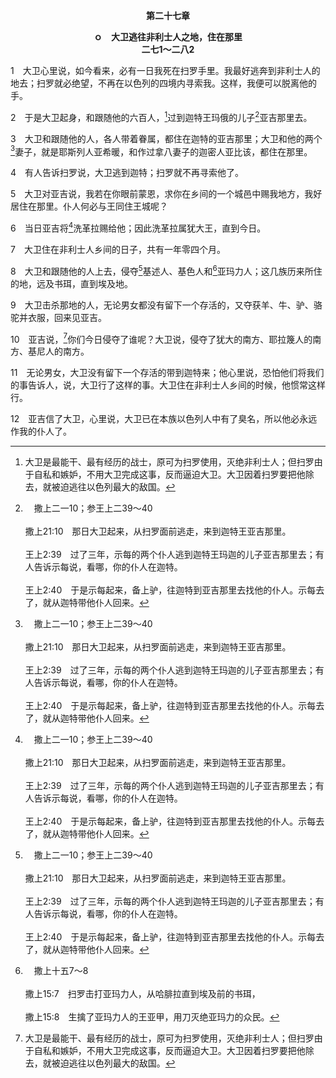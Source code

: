 <p style="text-align:center;font-weight:bold;">第二十七章</p>

<p style="text-align:center;font-weight:bold;">ｏ　大卫逃往非利士人之地，住在那里<br>二七1～二八2</p>

1　大卫心里说，如今看来，必有一日我死在扫罗手里。我最好逃奔到非利士人的地去；扫罗就必绝望，不再在以色列的四境内寻索我。这样，我便可以脱离他的手。

2　于是大卫起身，和跟随他的六百人，[^1]过到迦特王玛俄的儿子[^a]亚吉那里去。

[^1]:大卫是最能干、最有经历的战士，原可为扫罗使用，灭绝非利士人；但扫罗由于自私和嫉妒，不用大卫完成这事，反而逼迫大卫。大卫因着扫罗要把他除去，就被迫逃往以色列最大的敌国。

[^a]:　撒上二一10；参王上二39～40<br><br>撒上21:10　那日大卫起来，从扫罗面前逃走，来到迦特王亚吉那里。<br><br>王上2:39　过了三年，示每的两个仆人逃到迦特王玛迦的儿子亚吉那里去；有人告诉示每说，看哪，你的仆人在迦特。<br><br>王上2:40　于是示每起来，备上驴，往迦特到亚吉那里去找他的仆人。示每去了，就从迦特带他仆人回来。

3　大卫和跟随他的人，各人带着眷属，都住在迦特的亚吉那里；大卫和他的两个[^a]妻子，就是耶斯列人亚希暖，和作过拿八妻子的迦密人亚比该，都住在那里。

[^a]:　撒上二五42～43<br><br>撒上25:42　亚比该急忙起身，骑上驴，带着五个跟随她的使女，跟从大卫的使者去，作了大卫的妻子。<br><br>撒上25:43　大卫先娶了耶斯列人亚希暖，她们二人都作了他的妻子。

4　有人告诉扫罗说，大卫逃到迦特；扫罗就不再寻索他了。

5　大卫对亚吉说，我若在你眼前蒙恩，求你在乡间的一个城邑中赐我地方，我好居住在那里。仆人何必与王同住王城呢？

6　当日亚吉将[^a]洗革拉赐给他；因此洗革拉属犹大王，直到今日。

[^a]:　书十五31；撒上三十1；代上十二1<br><br>书15:31　洗革拉、麦玛拿、三撒拿、<br><br>撒上30:1　第三日，大卫和跟随他的人到了洗革拉。亚玛力人已经侵夺南地和洗革拉；他们攻破洗革拉，用火焚烧，<br><br>代上12:1　大卫因基士儿子扫罗的缘故，躲在洗革拉的时候，以下这些人来到他那里；他们都列在帮助他打仗的勇士之中。

7　大卫住在非利士人乡间的日子，共有一年零四个月。

8　大卫和跟随他的人上去，侵夺[^a]基述人、基色人和[^b]亚玛力人；这几族历来所住的地，远及书珥，直到埃及地。

[^a]:　书十三2<br><br>书13:2　所剩下的地有非利士人的全境和基述人的全地，

[^b]:　撒上十五7～8<br><br>撒上15:7　扫罗击打亚玛力人，从哈腓拉直到埃及前的书珥，<br><br>撒上15:8　生擒了亚玛力人的王亚甲，用刀灭绝亚玛力的众民。

9　大卫击杀那地的人，无论男女都没有留下一个存活的，又夺获羊、牛、驴、骆驼并衣服，回来见亚吉。

10　亚吉说，[^1]你们今日侵夺了谁呢？大卫说，侵夺了犹大的南方、耶拉篾人的南方、基尼人的南方。

[^1]:有些古卷作，你们今日岂没有进行侵夺吗？另作，你们今日侵夺了什么地方呢？

11　无论男女，大卫没有留下一个存活的带到迦特来；他心里说，恐怕他们将我们的事告诉人，说，大卫行了这样的事。大卫住在非利士人乡间的时候，他惯常这样行。

12　亚吉信了大卫，心里说，大卫已在本族以色列人中有了臭名，所以他必永远作我的仆人了。
